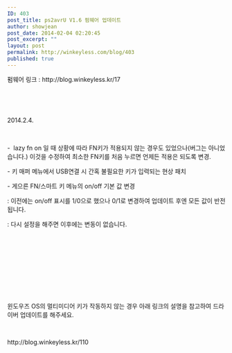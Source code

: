 ```yaml
---
ID: 403
post_title: ps2avrU V1.6 펌웨어 업데이트
author: showjean
post_date: 2014-02-04 02:20:45
post_excerpt: ""
layout: post
permalink: http://winkeyless.com/blog/403
published: true
---
```

<p>펌웨어 링크 : http://blog.winkeyless.kr/17</p><p><br /></p><p><br /></p><p>2014.2.4.</p><p><br /></p><p>-&nbsp;&nbsp;lazy fn on 일 때 상황에 따라 FN키가 적용되지 않는 경우도 있었으나(버그는 아니었습니다.) 이것을 수정하여 최소한 FN키를 처음 누르면 언제든 적용은 되도록 변경.</p><p>-&nbsp;키 매퍼 메뉴에서 USB연결&nbsp;시 간혹 불필요한 키가 입력되는 현상 패치</p><p>- 게으른 FN/스마트 키 메뉴의 on/off 기본 값 변경&nbsp;</p><p>: 이전에는 on/off 표시를 1/0으로 했으나 0/1로 변경하여 업데이트 후엔 모든 값이 반전됩니다.</p><p>: 다시 설정을 해주면 이후에는 변동이 없습니다.</p><p><br /></p><p><br /></p><p><br /></p><p><br /></p><p><br /></p><p>윈도우즈 OS의 멀티미디어 키가 작동하지 않는 경우 아래 링크의 설명을 참고하여 드라이버 업데이트를 해주세요.</p><p><br /></p><p>http://blog.winkeyless.kr/110</p>